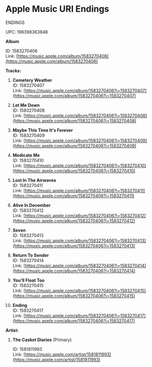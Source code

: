 # Apple Music URI Endings

ENDINGS

UPC: 196398363848

**Album**

ID: 1583270406  
Link: [https://music.apple.com/album/1583270406](https://music.apple.com/album/1583270406)

**Tracks:**

1. **Cemetery Weather**  
	ID: 1583270407  
	Link: [https://music.apple.com/album/1583270406?i=1583270407](https://music.apple.com/album/1583270406?i=1583270407)

2. **Let Me Down**  
	ID: 1583270408  
	Link: [https://music.apple.com/album/1583270406?i=1583270408](https://music.apple.com/album/1583270406?i=1583270408)

3. **Maybe This Time It's Forever**  
	ID: 1583270409  
	Link: [https://music.apple.com/album/1583270406?i=1583270409](https://music.apple.com/album/1583270406?i=1583270409)

4. **Medicate Me**  
	ID: 1583270410  
	Link: [https://music.apple.com/album/1583270406?i=1583270410](https://music.apple.com/album/1583270406?i=1583270410)

5. **Lost In The Airwaves**  
	ID: 1583270411  
	Link: [https://music.apple.com/album/1583270406?i=1583270411](https://music.apple.com/album/1583270406?i=1583270411)

6. **Alive In December**  
	ID: 1583270412  
	Link: [https://music.apple.com/album/1583270406?i=1583270412](https://music.apple.com/album/1583270406?i=1583270412)

7. **Seven**  
	ID: 1583270413  
	Link: [https://music.apple.com/album/1583270406?i=1583270413](https://music.apple.com/album/1583270406?i=1583270413)

8. **Return To Sender**  
	ID: 1583270414  
	Link: [https://music.apple.com/album/1583270406?i=1583270414](https://music.apple.com/album/1583270406?i=1583270414)

9. **You'll Float Too**  
	ID: 1583270415  
	Link: [https://music.apple.com/album/1583270406?i=1583270415](https://music.apple.com/album/1583270406?i=1583270415)

10. **Ending**  
	ID: 1583270417  
	Link: [https://music.apple.com/album/1583270406?i=1583270417](https://music.apple.com/album/1583270406?i=1583270417)

**Artist:**

1. **The Casket Diaries** (Primary)

	ID: 1581811993  
	Link: [https://music.apple.com/artist/1581811993](https://music.apple.com/artist/1581811993)
